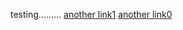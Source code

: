 testing.........
[another link1](../../../test-blog/blob/main/_posts/2022-09-29-test-post.md)
[another link0](_posts/2022-09-30-a-post.md)
